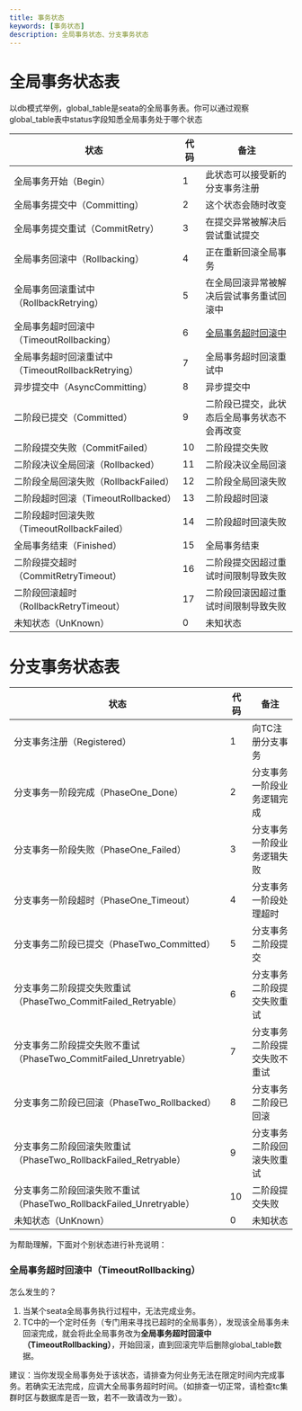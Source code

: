 ```yaml
---
title: 事务状态
keywords: [事务状态]
description: 全局事务状态、分支事务状态
---
```


# 全局事务状态表
以db模式举例，global_table是seata的全局事务表。你可以通过观察global_table表中status字段知悉全局事务处于哪个状态

| 状态                                              | 代码 | 备注                                               |
| ------------------------------------------------- | ---- | -------------------------------------------------- |
| 全局事务开始（Begin）                             | 1    | 此状态可以接受新的分支事务注册                     |
| 全局事务提交中（Committing）                      | 2    | 这个状态会随时改变                                 |
| 全局事务提交重试（CommitRetry）                   | 3    | 在提交异常被解决后尝试重试提交                     |
| 全局事务回滚中（Rollbacking）                     | 4    | 正在重新回滚全局事务                               |
| 全局事务回滚重试中（RollbackRetrying）            | 5    | 在全局回滚异常被解决后尝试事务重试回滚中           |
| 全局事务超时回滚中（TimeoutRollbacking）          | 6    | <a href="#TimeoutRollbacking_description" target="_self">全局事务超时回滚中</a> |
| 全局事务超时回滚重试中（TimeoutRollbackRetrying） | 7    | 全局事务超时回滚重试中                             |
| 异步提交中（AsyncCommitting）                     | 8    | 异步提交中                                         |
| 二阶段已提交（Committed）                         | 9    | 二阶段已提交，此状态后全局事务状态不会再改变       |
| 二阶段提交失败（CommitFailed）                    | 10   | 二阶段提交失败                                     |
| 二阶段决议全局回滚（Rollbacked）                  | 11   | 二阶段决议全局回滚                                 |
| 二阶段全局回滚失败（RollbackFailed）              | 12   | 二阶段全局回滚失败                                 |
| 二阶段超时回滚（TimeoutRollbacked）               | 13   | 二阶段超时回滚                                     |
| 二阶段超时回滚失败（TimeoutRollbackFailed）       | 14   | 二阶段超时回滚失败                                 |
| 全局事务结束（Finished）                          | 15   | 全局事务结束                                       |
| 二阶段提交超时（CommitRetryTimeout）               | 16   | 二阶段提交因超过重试时间限制导致失败                                       |
| 二阶段回滚超时（RollbackRetryTimeout）             | 17   | 二阶段回滚因超过重试时间限制导致失败                                       |
| 未知状态（UnKnown）                               | 0    | 未知状态                                           |

  


# 分支事务状态表
| 状态                                                                | 代码 | 备注                         |
| ------------------------------------------------------------------- | ---- | ---------------------------- |
| 分支事务注册（Registered）                                          | 1    | 向TC注册分支事务             |
| 分支事务一阶段完成（PhaseOne_Done）                                 | 2    | 分支事务一阶段业务逻辑完成   |
| 分支事务一阶段失败（PhaseOne_Failed）                               | 3    | 分支事务一阶段业务逻辑失败   |
| 分支事务一阶段超时（PhaseOne_Timeout）                              | 4    | 分支事务一阶段处理超时       |
| 分支事务二阶段已提交（PhaseTwo_Committed）                          | 5    | 分支事务二阶段提交           |
| 分支事务二阶段提交失败重试（PhaseTwo_CommitFailed_Retryable）       | 6    | 分支事务二阶段提交失败重试   |
| 分支事务二阶段提交失败不重试（PhaseTwo_CommitFailed_Unretryable）   | 7    | 分支事务二阶段提交失败不重试 |
| 分支事务二阶段已回滚（PhaseTwo_Rollbacked）                         | 8    | 分支事务二阶段已回滚         |
| 分支事务二阶段回滚失败重试（PhaseTwo_RollbackFailed_Retryable）     | 9    | 分支事务二阶段回滚失败重试   |
| 分支事务二阶段回滚失败不重试（PhaseTwo_RollbackFailed_Unretryable） | 10   | 二阶段提交失败               |
| 未知状态（UnKnown）                                                 | 0    | 未知状态                     |



为帮助理解，下面对个别状态进行补充说明：


<h3 id='TimeoutRollbacking_description'> 全局事务超时回滚中（TimeoutRollbacking）</h3>
  怎么发生的？

  1. 当某个seata全局事务执行过程中，无法完成业务。
  2. TC中的一个定时任务（专门用来寻找已超时的全局事务），发现该全局事务未回滚完成，就会将此全局事务改为**全局事务超时回滚中（TimeoutRollbacking）**，开始回滚，直到回滚完毕后删除global_table数据。

  建议：当你发现全局事务处于该状态，请排查为何业务无法在限定时间内完成事务。若确实无法完成，应调大全局事务超时时间。（如排查一切正常，请检查tc集群时区与数据库是否一致，若不一致请改为一致）。